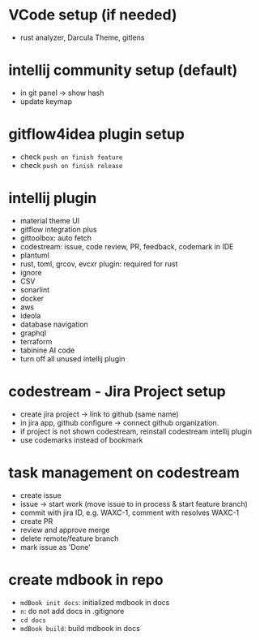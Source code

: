 # VCode setup (if needed)

- rust analyzer, Darcula Theme, gitlens

# intellij community setup (default)

- in git panel -> show hash
- update keymap

# gitflow4idea plugin setup

- check `push on finish feature`
- check `push on finish release`

# intellij plugin

- material theme UI
- gitflow integration plus
- gittoolbox: auto fetch
- codestream: issue, code review, PR, feedback, codemark in IDE
- plantuml
- rust, toml, grcov, evcxr plugin: required for rust
- ignore
- CSV
- sonarlint
- docker
- aws
- ideola
- database navigation
- graphql
- terraform
- tabinine AI code
- turn off all unused intellij plugin


# codestream - Jira Project setup
- create jira project -> link to github (same name)
- in jira app, github configure -> connect github organization.
- if project is not shown codestream, reinstall codestream intellij plugin
- use codemarks instead of bookmark

# task management on codestream
- create issue
- issue -> start work (move issue to in process & start feature branch)
- commit with jira ID, e.g. WAXC-1, comment with resolves WAXC-1
- create PR
- review and approve merge
- delete remote/feature branch
- mark issue as 'Done'

# create mdbook in repo

- `mdBook init docs`: initialized mdbook in docs
- `n`: do not add docs in .gitignore
- `cd docs`
- `mdBook build`: build mdbook in docs
  

